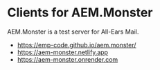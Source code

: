 # Clients for AEM.Monster

AEM.Monster is a test server for All-Ears Mail.

* https://emp-code.github.io/aem.monster/
* https://aem-monster.netlify.app
* https://aem-monster.onrender.com
